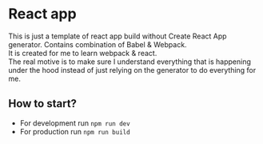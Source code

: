 # React app

This is just a template of react app build without Create React App generator. Contains combination of Babel & Webpack.  
It is created for me to learn webpack & react.  
The real motive is to make sure I understand everything that is happening under the hood instead of just relying on the generator to do everything for me.

## How to start?

- For development run `npm run dev`
- For production run `npm run build`

